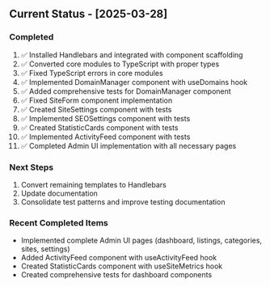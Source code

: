 ## Current Status - [2025-03-28]

### Completed
1. ✅ Installed Handlebars and integrated with component scaffolding
2. ✅ Converted core modules to TypeScript with proper types
3. ✅ Fixed TypeScript errors in core modules
4. ✅ Implemented DomainManager component with useDomains hook
5. ✅ Added comprehensive tests for DomainManager component
6. ✅ Fixed SiteForm component implementation
7. ✅ Created SiteSettings component with tests
8. ✅ Implemented SEOSettings component with tests
9. ✅ Created StatisticCards component with tests
10. ✅ Implemented ActivityFeed component with tests
11. ✅ Completed Admin UI implementation with all necessary pages

### Next Steps
1. Convert remaining templates to Handlebars
2. Update documentation
3. Consolidate test patterns and improve testing documentation

### Recent Completed Items
- Implemented complete Admin UI pages (dashboard, listings, categories, sites, settings)
- Added ActivityFeed component with useActivityFeed hook
- Created StatisticCards component with useSiteMetrics hook
- Created comprehensive tests for dashboard components
